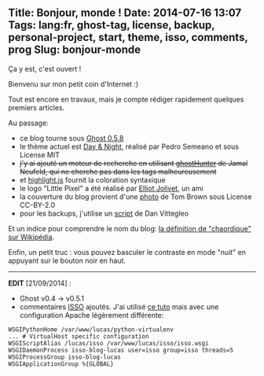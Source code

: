 Title: Bonjour, monde !
Date: 2014-07-16 13:07
Tags: lang:fr, ghost-tag, license, backup, personal-project, start, theme, isso, comments, prog
Slug: bonjour-monde
---
Ça y est, c'est ouvert !

Bienvenu sur mon petit coin d'Internet :)

Tout est encore en travaux, mais je compte rédiger rapidement quelques premiers articles.

Au passage:

- ce blog tourne sous [Ghost 0.5.8](//ghost.org)
- le thème actuel est [Day & Night](//github.com/semeano/DayAndNight), réalisé par Pedro Semeano et sous License MIT
- <del>j'y ai ajouté un moteur de recherche en utilisant [ghostHunter](//github.com/i11ume/ghostHunter) de Jamal Neufeld, qui ne cherche pas dans les tags malheureusement</del>
- et [highlight.js](//highlightjs.org/static/test.html) fournit la coloration syntaxique
- le logo "Little Pixel" a été réalisé par [Elliot Jolivet](//www.behance.net/mythostasis), un ami
- la couverture du blog provient d'une [photo](//www.flickr.com/photos/t_e_brown/8677750589) de Tom Brown sous License CC-BY-2.0
- pour les backups, j'utilise un [script](//github.com/dan-v/ghost-backup) de Dan Vittegleo

Et un indice pour comprendre le nom du blog: [la définition de "chaordique" sur Wikipédia](//fr.wikipedia.org/wiki/Chaordique).

Enfin, un petit truc : vous pouvez basculer le contraste en mode "nuit" en appuyant sur le bouton noir en haut.

<hr/>

**EDIT** [21/09/2014] :

- Ghost v0.4 -> v0.5.1
- commentaires [ISSO](http://posativ.org/isso) ajoutés. J'ai utilisé [ce tuto](//tobrunet.ch/articles/comments-for-a-static-website-with-isso/) mais avec une configuration Apache légèrement différente:
```
WSGIPythonHome /var/www/lucas/python-virtualenv
... # VirtualHost specific configuration
WSGIScriptAlias /lucas/isso /var/www/lucas/isso/isso.wsgi
WSGIDaemonProcess isso-blog-lucas user=isso group=isso threads=5
WSGIProcessGroup isso-blog-lucas
WSGIApplicationGroup %{GLOBAL}
```
